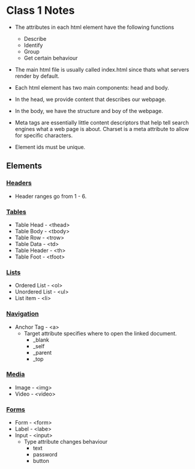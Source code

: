 # Class 1 Notes

* The attributes in each html element have the following functions
    * Describe
    * Identify
    * Group
    * Get certain behaviour

* The main html file is usually called index.html since thats what servers render by default.

* Each html element has two main components: head and body.

* In the head, we provide content that describes our webpage.

* In the body, we have the structure and boy of the webpage.

* Meta tags are essentially little content descriptors that help tell search engines what a web page is about.
Charset is a meta attribute to allow for specific characters.

* Element ids must be unique.

## Elements

### [Headers](https://www.w3schools.com/html/html_headings.asp)

* Header ranges go from  1 - 6.

### [Tables](https://www.w3schools.com/html/html_tables.asp)

* Table Head - <thead\>
* Table Body - <tbody\>
* Table Row - <trow\>
* Table Data - <td\>
* Table Header - <th\>
* Table Foot - <tfoot\>

### [Lists](https://www.w3schools.com/html/html_lists.asp)

* Ordered List - <ol\>
* Unordered List - <ul\>
* List item - <li\>

### [Navigation](https://www.w3schools.com/tags/tag_a.asp)

* Anchor Tag - <a\>
    * Target attribute specifies where to open the linked document.
        * _blank
        * _self
        * _parent
        * _top

### [Media](https://www.w3schools.com/html/html_images.asp)

* Image - <img\>
* Video - <video\>

### [Forms](https://www.w3schools.com/html/html_forms.asp)

* Form - <form\>
* Label - <labe\>
* Input - <input\>
    * Type attribute changes behaviour
        * text
        * password
        * button
        
